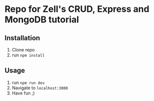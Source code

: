 # Repo for Zell's CRUD, Express and MongoDB tutorial

## Installation

1. Clone repo
2. run `npm install` 

## Usage 

1. run `npm run dev`
2. Navigate to `localhost:3000`
3. Have fun ;)